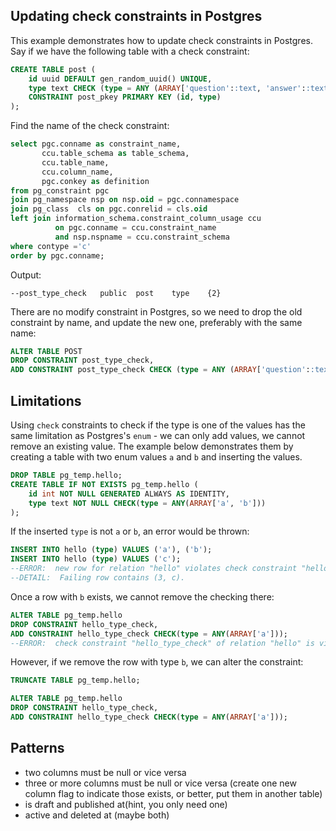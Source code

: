 ## Updating check constraints in Postgres

This example demonstrates how to update check constraints in Postgres. Say if we have the following table with a check constraint:
```sql
CREATE TABLE post (
    id uuid DEFAULT gen_random_uuid() UNIQUE,
    type text CHECK (type = ANY (ARRAY['question'::text, 'answer'::text, 'comment'::text])),
    CONSTRAINT post_pkey PRIMARY KEY (id, type)
);
```

Find the name of the check constraint:
```sql
select pgc.conname as constraint_name,
       ccu.table_schema as table_schema,
       ccu.table_name,
       ccu.column_name,
       pgc.conkey as definition
from pg_constraint pgc
join pg_namespace nsp on nsp.oid = pgc.connamespace
join pg_class  cls on pgc.conrelid = cls.oid
left join information_schema.constraint_column_usage ccu
          on pgc.conname = ccu.constraint_name
          and nsp.nspname = ccu.constraint_schema
where contype ='c'
order by pgc.conname;
```
Output:
```
--post_type_check	public	post	type	{2}
```

There are no modify constraint in Postgres, so we need to drop the old constraint by name, and update the new one, preferably with the same name:

```sql
ALTER TABLE POST 
DROP CONSTRAINT post_type_check,
ADD CONSTRAINT post_type_check CHECK (type = ANY (ARRAY['question'::text, 'answer'::text, 'comment'::text]));
```


## Limitations

Using `check` constraints to check if the type is one of the values has the same limitation as Postgres's `enum` - we can only add values, we cannot remove an existing value. The example below demonstrates them by creating a table with two enum values `a` and `b` and inserting the values.
```sql
DROP TABLE pg_temp.hello;
CREATE TABLE IF NOT EXISTS pg_temp.hello (
	id int NOT NULL GENERATED ALWAYS AS IDENTITY,
	type text NOT NULL CHECK(type = ANY(ARRAY['a', 'b']))
);
```

If the inserted `type` is not `a` or `b`, an error would be thrown:
```sql
INSERT INTO hello (type) VALUES ('a'), ('b');
INSERT INTO hello (type) VALUES ('c');
--ERROR:  new row for relation "hello" violates check constraint "hello_type_check"
--DETAIL:  Failing row contains (3, c).
```

Once a row with `b` exists, we cannot remove the checking there:
```sql
ALTER TABLE pg_temp.hello
DROP CONSTRAINT hello_type_check,
ADD CONSTRAINT hello_type_check CHECK(type = ANY(ARRAY['a']));
--ERROR:  check constraint "hello_type_check" of relation "hello" is violated by some row
```

However, if we remove the row with type `b`, we can alter the constraint:
```sql
TRUNCATE TABLE pg_temp.hello;

ALTER TABLE pg_temp.hello
DROP CONSTRAINT hello_type_check,
ADD CONSTRAINT hello_type_check CHECK(type = ANY(ARRAY['a']));
```


## Patterns

- two columns must be null or vice versa
- three or more columns must be null or vice versa (create one new column flag to indicate those exists, or better, put them in another table)
- is draft and published at(hint, you only need one)
- active and deleted at (maybe both)
